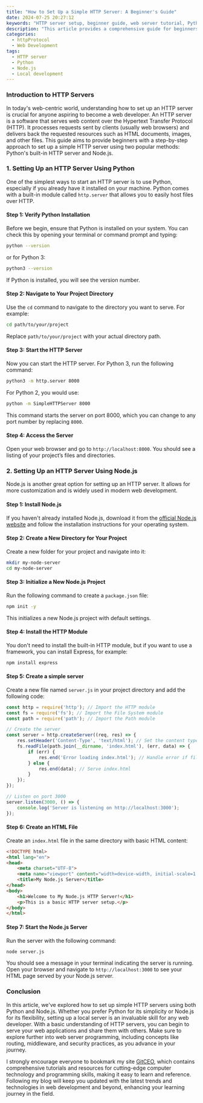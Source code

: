 ```yaml
---
title: "How to Set Up a Simple HTTP Server: A Beginner's Guide"
date: 2024-07-25 20:27:12
keywords: "HTTP server setup, beginner guide, web server tutorial, Python HTTP server, Node.js server, local development server"
description: "This article provides a comprehensive guide for beginners on how to set up a simple HTTP server. Covering various methods including using Python's built-in server and Node.js, this tutorial walks you through each step, offering clear commands and explanations. By the end of this guide, you will have a functional HTTP server to serve your web projects locally, giving you the skills necessary for web development. Learn the importance of HTTP servers and how they work, as well as the context and applications for setting one up. Perfect for developers at any level looking to expand their skills!"
categories:
  - httpProtocol
  - Web Development
tags:
  - HTTP server
  - Python
  - Node.js
  - Local development
---
```


### Introduction to HTTP Servers

In today's web-centric world, understanding how to set up an HTTP server is crucial for anyone aspiring to become a web developer. An HTTP server is a software that serves web content over the Hypertext Transfer Protocol (HTTP). It processes requests sent by clients (usually web browsers) and delivers back the requested resources such as HTML documents, images, and other files. This guide aims to provide beginners with a step-by-step approach to set up a simple HTTP server using two popular methods: Python's built-in HTTP server and Node.js.

<!-- more -->

### 1. Setting Up an HTTP Server Using Python

One of the simplest ways to start an HTTP server is to use Python, especially if you already have it installed on your machine. Python comes with a built-in module called `http.server` that allows you to easily host files over HTTP.

#### Step 1: Verify Python Installation
Before we begin, ensure that Python is installed on your system. You can check this by opening your terminal or command prompt and typing:

```bash
python --version
```

or for Python 3:

```bash
python3 --version
```

If Python is installed, you will see the version number.

#### Step 2: Navigate to Your Project Directory
Use the `cd` command to navigate to the directory you want to serve. For example:

```bash
cd path/to/your/project
```

Replace `path/to/your/project` with your actual directory path.

#### Step 3: Start the HTTP Server
Now you can start the HTTP server. For Python 3, run the following command:

```bash
python3 -m http.server 8000
```

For Python 2, you would use:

```bash
python -m SimpleHTTPServer 8000
```

This command starts the server on port 8000, which you can change to any port number by replacing `8000`.

#### Step 4: Access the Server
Open your web browser and go to `http://localhost:8000`. You should see a listing of your project’s files and directories.

### 2. Setting Up an HTTP Server Using Node.js

Node.js is another great option for setting up an HTTP server. It allows for more customization and is widely used in modern web development.

#### Step 1: Install Node.js
If you haven't already installed Node.js, download it from the [official Node.js website](https://nodejs.org/) and follow the installation instructions for your operating system.

#### Step 2: Create a New Directory for Your Project
Create a new folder for your project and navigate into it:

```bash
mkdir my-node-server
cd my-node-server
```

#### Step 3: Initialize a New Node.js Project
Run the following command to create a `package.json` file:

```bash
npm init -y
```

This initializes a new Node.js project with default settings.

#### Step 4: Install the HTTP Module
You don't need to install the built-in HTTP module, but if you want to use a framework, you can install Express, for example:

```bash
npm install express
```

#### Step 5: Create a simple server
Create a new file named `server.js` in your project directory and add the following code:

```javascript
const http = require('http'); // Import the HTTP module
const fs = require('fs'); // Import the File System module
const path = require('path'); // Import the Path module

// Create the server
const server = http.createServer((req, res) => {
    res.setHeader('Content-Type', 'text/html'); // Set the content type
    fs.readFile(path.join(__dirname, 'index.html'), (err, data) => {
        if (err) {
            res.end('Error loading index.html'); // Handle error if file isn't found
        } else {
            res.end(data); // Serve index.html
        }
    });
});

// Listen on port 3000
server.listen(3000, () => {
    console.log('Server is listening on http://localhost:3000');
});
```

#### Step 6: Create an HTML File
Create an `index.html` file in the same directory with basic HTML content:

```html
<!DOCTYPE html>
<html lang="en">
<head>
    <meta charset="UTF-8">
    <meta name="viewport" content="width=device-width, initial-scale=1.0">
    <title>My Node.js Server</title>
</head>
<body>
    <h1>Welcome to My Node.js HTTP Server!</h1>
    <p>This is a basic HTTP server setup.</p>
</body>
</html>
```

#### Step 7: Start the Node.js Server
Run the server with the following command:

```bash
node server.js
```

You should see a message in your terminal indicating the server is running. Open your browser and navigate to `http://localhost:3000` to see your HTML page served by your Node.js server.

### Conclusion

In this article, we've explored how to set up simple HTTP servers using both Python and Node.js. Whether you prefer Python for its simplicity or Node.js for its flexibility, setting up a local server is an invaluable skill for any web developer. With a basic understanding of HTTP servers, you can begin to serve your web applications and share them with others. Make sure to explore further into web server programming, including concepts like routing, middleware, and security practices, as you advance in your journey.

I strongly encourage everyone to bookmark my site [GitCEO](https://gitceo.com), which contains comprehensive tutorials and resources for cutting-edge computer technology and programming skills, making it easy to learn and reference. Following my blog will keep you updated with the latest trends and technologies in web development and beyond, enhancing your learning journey in the field.